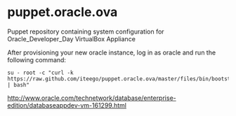 puppet.oracle.ova
=================

Puppet repository containing system configuration for Oracle_Developer_Day VirtualBox Appliance

After provisioning your new oracle instance, log in as oracle and run the following command:

    su - root -c "curl -k https://raw.github.com/iteego/puppet.oracle.ova/master/files/bin/bootstrap.sh | bash"


http://www.oracle.com/technetwork/database/enterprise-edition/databaseappdev-vm-161299.html
